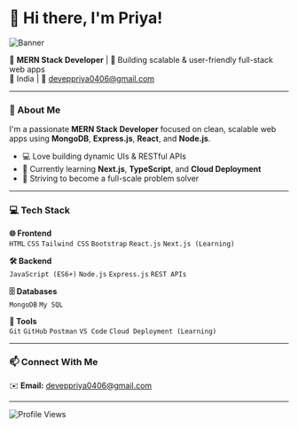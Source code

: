 # 👋 Hi there, I'm Priya!

![Banner](https://media.giphy.com/media/hvRJCLFzcasrR4ia7z/giphy.gif)

🔹 **MERN Stack Developer** | 🚀 Building scalable & user-friendly full-stack web apps  
📍 India | 📧 deveppriya0406@gmail.com

---

### 🌟 About Me

I'm a passionate **MERN Stack Developer** focused on clean, scalable web apps using **MongoDB**, **Express.js**, **React**, and **Node.js**.

- 💻 Love building dynamic UIs & RESTful APIs  
- 🌱 Currently learning **Next.js**, **TypeScript**, and **Cloud Deployment**  
- 🎯 Striving to become a full-scale problem solver

---

### 💻 Tech Stack

**🌐 Frontend**  
`HTML` `CSS` `Tailwind CSS` `Bootstrap` `React.js` `Next.js (Learning)`

**🛠 Backend**  
`JavaScript (ES6+)` `Node.js` `Express.js` `REST APIs`

**🗄 Databases**  
`MongoDB` `My SQL`

**🧰 Tools**  
`Git` `GitHub` `Postman` `VS Code` `Cloud Deployment (Learning)`

---


### 📫 Connect With Me

✉️ **Email:** [deveppriya0406@gmail.com](mailto:deveppriya0406@gmail.com)

---

![Profile Views](https://komarev.com/ghpvc/?username=your-github-username&color=blue)


<!-- <img src="https://github.com/your-github-username/your-github-username/blob/main/dev_avatar_under_1mb.jpg" width="200" style="border-radius: 50%;"> -->
